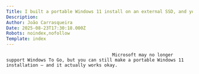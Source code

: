 ```yaml
---
Title: I built a portable Windows 11 install on an external SSD, and you can do it too
Description: 
Author: João Carrasqueira
Date: 2025-08-23T17:30:18.000Z
Robots: noindex,nofollow
Template: index
---
```


                                            Microsoft may no longer support Windows To Go, but you can still make a portable Windows 11 installation — and it actually works okay.
                                        